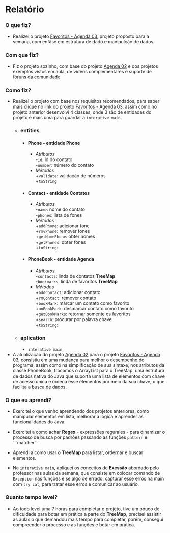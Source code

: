# Relatório

### O que fiz?
- Realizei o projeto [Favoritos - Agenda 03](https://github.com/qxcodepoo/arcade/blob/master/base/016/Readme.md), projeto proposto para a semana, com enfâse em estrutura de dado e manipulção de dados.

### Com que fiz?
- Fiz o projeto sozinho, com base do projeto [Agenda 02](https://github.com/qxcodepoo/arcade/blob/master/base/015/Readme.md) e dos projetos exemplos vistos em aula, de vídeos complementares e suporte de fóruns da comunidade.

### Como fiz?
- Realizei o projeto com base nos requisitos recomendados, para saber mais clique no link do projeto [Favoritos - Agenda 03](https://github.com/qxcodepoo/arcade/blob/master/base/016/Readme.md), assim como no projeto anterior desenvolvi 4 classes, onde 3 são de entidades do projeto e mais uma para guardar a ```interative main```.
    - ### entities
        - #### Phone - entidade Phone
            - _Atributos_<br/>
                -```id```: id do contato<br/>
                -```number```: número do contato<br/>
            - _Métodos_<br/>
                +```validate```: validação de números<br/>
                +```toString```<br/>
        - #### Contact - entidade Contatos
            - _Atributos_<br/>
                -```name```: nome do contato <br/>
                -```phones```: lista de fones <br/>
            - _Métodos_<br/>
                +```addPhone```: adicionar fone<br/>
                +```rmvPhone```: remover fones<br/>
                +```getNamePhone```: obter nomes<br/>
                +```getPhones```: obter fones<br/>
                +```toString```:<br/>
        - #### PhoneBook - entidade Agenda
            - _Atributos_<br/> 
                -```contacts```: linda de contatos **TreeMap**<br/>
                -```bookmarks```: linda de favoritos **TreeMap**<br/>
            - _Métodos_<br/>
                +```addContact```: adicionar contato<br/>
                +```rmContact```: remover contato<br/>
                +```bookMark```: marcar um contato como favorito<br/>
                +```unBookMark```: desmarcar contato como favorito<br/>
                +```getBookMarks```: retornar somente os favoritos<br/>
                +```search```: procurar por palavra chave<br/>
                +```toString```:<br/>
    - ### aplication
        - ```interative main```
- A atualização do projeto [Agenda 02](https://github.com/qxcodepoo/arcade/blob/master/base/015/Readme.md) para o projeto [Favoritos - Agenda 03](https://github.com/qxcodepoo/arcade/blob/master/base/016/Readme.md), consistiu em uma mudança para melhor o desempenho do programa, assim como na simplificação de sua sintaxe, nos atributos da classe PhoneBook, trocamos o ArrayList para o TreeMap, uma estrutura de dados nativa do Java que suporta uma lista de elementos com chave de acesso única e ordena esse elementos por meio da sua chave, o que facilita a busca de dados.

### O que eu aprendi?
- Exercitei o que venho aprendendo dos projetos anteriores, como manipular elementos em lista, melhorar a lógica e aprender as funcionalidades do Java.

- Exercitei a como achar **Regex** - expressões regurales - para dinamizar o processo de busca por padrões passando as funções ```pattern``` e ```matcher``.

- Aprendi a como usar o **TreeMap** para listar, ordernar e buscar elementos.

- Na ```interative main```, apliquei os conceitos de **Exessão** abordado pelo professor nas aulas da semana, que consiste em colocar comando de ```Exception``` nas funções e se algo de errado, capturar esse erros na main com ```try cat```, para tratar esse erros e comunicar ao usuário.

### Quanto tempo levei?
- Ao todo levei uma 7 horas para completar o projeto, tive um pouco de dificuldade para botar em prática a parte do **TreeMap**, precisei assistir as aulas o que demandou mais tempo para completar, porém, consegui compreender o processo e as funções e botar em prática.





